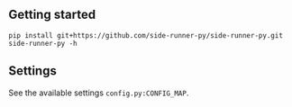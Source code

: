 ## Getting started

```
pip install git+https://github.com/side-runner-py/side-runner-py.git
side-runner-py -h
```

## Settings

See the available settings `config.py:CONFIG_MAP`.
